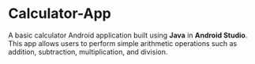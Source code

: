 # Calculator-App
A basic calculator Android application built using **Java** in **Android Studio**. This app allows users to perform simple arithmetic operations such as addition, subtraction, multiplication, and division.
